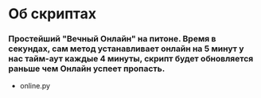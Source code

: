 # Об скриптах
### Простейший "Вечный Онлайн" на питоне. Время в секундах, сам метод устанавливает онлайн на 5 минут у нас тайм-аут каждые 4 минуты, скрипт будет обновляется раньше чем Онлайн успеет пропасть.
+ online.py

